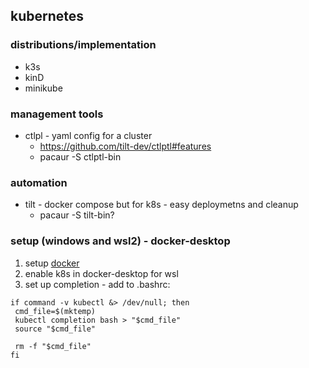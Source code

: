 ## kubernetes

### distributions/implementation

- k3s
- kinD
- minikube

### management tools

- ctlpl - yaml config for a cluster
    - https://github.com/tilt-dev/ctlptl#features
    - pacaur -S ctlptl-bin
    

### automation

- tilt - docker compose but for k8s - easy deploymetns and cleanup
    - pacaur -S tilt-bin?

### setup (windows and wsl2) - docker-desktop

1. setup [docker](./docker.md) 
2. enable k8s in docker-desktop for wsl
3. set up completion - add to .bashrc:
```
if command -v kubectl &> /dev/null; then
 cmd_file=$(mktemp)
 kubectl completion bash > "$cmd_file"
 source "$cmd_file"

 rm -f "$cmd_file"
fi
```